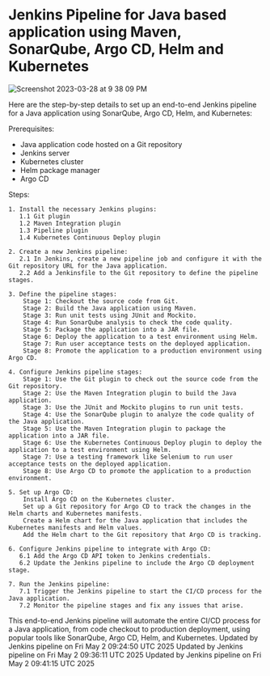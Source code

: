 # Jenkins Pipeline for Java based application using Maven, SonarQube, Argo CD, Helm and Kubernetes

![Screenshot 2023-03-28 at 9 38 09 PM](https://user-images.githubusercontent.com/43399466/228301952-abc02ca2-9942-4a67-8293-f76647b6f9d8.png)


Here are the step-by-step details to set up an end-to-end Jenkins pipeline for a Java application using SonarQube, Argo CD, Helm, and Kubernetes:

Prerequisites:

   -  Java application code hosted on a Git repository
   -   Jenkins server
   -  Kubernetes cluster
   -  Helm package manager
   -  Argo CD

Steps:

    1. Install the necessary Jenkins plugins:
       1.1 Git plugin
       1.2 Maven Integration plugin
       1.3 Pipeline plugin
       1.4 Kubernetes Continuous Deploy plugin

    2. Create a new Jenkins pipeline:
       2.1 In Jenkins, create a new pipeline job and configure it with the Git repository URL for the Java application.
       2.2 Add a Jenkinsfile to the Git repository to define the pipeline stages.

    3. Define the pipeline stages:
        Stage 1: Checkout the source code from Git.
        Stage 2: Build the Java application using Maven.
        Stage 3: Run unit tests using JUnit and Mockito.
        Stage 4: Run SonarQube analysis to check the code quality.
        Stage 5: Package the application into a JAR file.
        Stage 6: Deploy the application to a test environment using Helm.
        Stage 7: Run user acceptance tests on the deployed application.
        Stage 8: Promote the application to a production environment using Argo CD.

    4. Configure Jenkins pipeline stages:
        Stage 1: Use the Git plugin to check out the source code from the Git repository.
        Stage 2: Use the Maven Integration plugin to build the Java application.
        Stage 3: Use the JUnit and Mockito plugins to run unit tests.
        Stage 4: Use the SonarQube plugin to analyze the code quality of the Java application.
        Stage 5: Use the Maven Integration plugin to package the application into a JAR file.
        Stage 6: Use the Kubernetes Continuous Deploy plugin to deploy the application to a test environment using Helm.
        Stage 7: Use a testing framework like Selenium to run user acceptance tests on the deployed application.
        Stage 8: Use Argo CD to promote the application to a production environment.

    5. Set up Argo CD:
        Install Argo CD on the Kubernetes cluster.
        Set up a Git repository for Argo CD to track the changes in the Helm charts and Kubernetes manifests.
        Create a Helm chart for the Java application that includes the Kubernetes manifests and Helm values.
        Add the Helm chart to the Git repository that Argo CD is tracking.

    6. Configure Jenkins pipeline to integrate with Argo CD:
       6.1 Add the Argo CD API token to Jenkins credentials.
       6.2 Update the Jenkins pipeline to include the Argo CD deployment stage.

    7. Run the Jenkins pipeline:
       7.1 Trigger the Jenkins pipeline to start the CI/CD process for the Java application.
       7.2 Monitor the pipeline stages and fix any issues that arise.

This end-to-end Jenkins pipeline will automate the entire CI/CD process for a Java application, from code checkout to production deployment, using popular tools like SonarQube, Argo CD, Helm, and Kubernetes.
Updated by Jenkins pipeline on Fri May  2 09:24:50 UTC 2025
Updated by Jenkins pipeline on Fri May  2 09:36:11 UTC 2025
Updated by Jenkins pipeline on Fri May  2 09:41:15 UTC 2025
